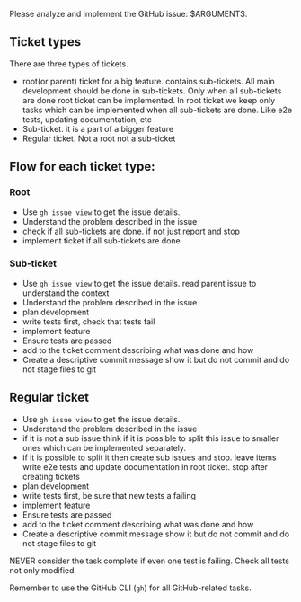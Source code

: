 Please analyze and implement the GitHub issue: $ARGUMENTS.

## Ticket types

There are three types of tickets.
- root(or parent) ticket for a big feature. contains sub-tickets. All main development should be done in sub-tickets.
  Only when all sub-tickets are done root ticket can be implemented.
  In root ticket we keep only tasks which can be implemented when all sub-tickets are done. Like e2e tests, updating documentation, etc
- Sub-ticket. it is a part of a bigger feature
- Regular ticket. Not a root not a sub-ticket

## Flow for each ticket type: 

### Root
 - Use `gh issue view` to get the issue details. 
 - Understand the problem described in the issue
 - check if all sub-tickets are done. if not just report and stop
 - implement ticket if all sub-tickets are done

### Sub-ticket
 - Use `gh issue view` to get the issue details. read parent issue to understand the context
 - Understand the problem described in the issue
 - plan development
 - write tests first, check that tests fail
 - implement feature
 - Ensure tests are passed
 - add to the ticket comment describing what was done and how
 - Create a descriptive commit message show it but do not commit and do not stage files to git 

## Regular ticket
 - Use `gh issue view` to get the issue details.
 - Understand the problem described in the issue
 - if it is not a sub issue think if it is possible to split this issue to smaller ones which can be implemented separately.
 - if it is possible to split it then create sub issues and stop. leave items write e2e tests and update documentation in root ticket. stop after creating tickets  
 - plan development
 - write tests first, be sure that new tests a failing
 - implement feature
 - Ensure tests are passed
 - add to the ticket comment describing what was done and how
 - Create a descriptive commit message show it but do not commit and do not stage files to git


NEVER consider the task complete if even one test is failing. Check all tests not only modified

Remember to use the GitHub CLI (`gh`) for all GitHub-related tasks.
